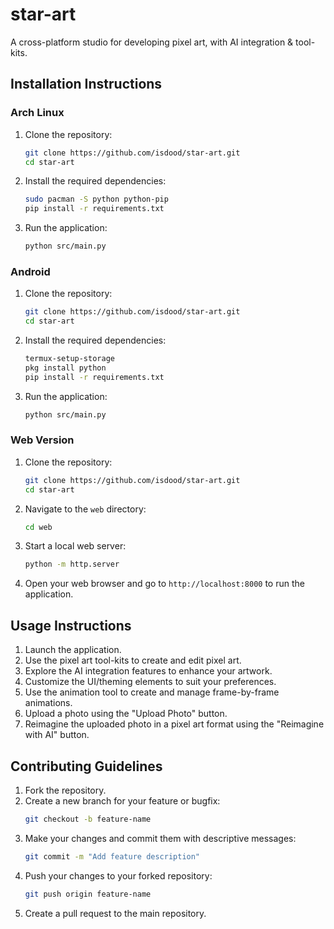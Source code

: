 # star-art
A cross-platform studio for developing pixel art, with AI integration &amp; tool-kits.

## Installation Instructions

### Arch Linux
1. Clone the repository:
   ```sh
   git clone https://github.com/isdood/star-art.git
   cd star-art
   ```
2. Install the required dependencies:
   ```sh
   sudo pacman -S python python-pip
   pip install -r requirements.txt
   ```
3. Run the application:
   ```sh
   python src/main.py
   ```

### Android
1. Clone the repository:
   ```sh
   git clone https://github.com/isdood/star-art.git
   cd star-art
   ```
2. Install the required dependencies:
   ```sh
   termux-setup-storage
   pkg install python
   pip install -r requirements.txt
   ```
3. Run the application:
   ```sh
   python src/main.py
   ```

### Web Version
1. Clone the repository:
   ```sh
   git clone https://github.com/isdood/star-art.git
   cd star-art
   ```
2. Navigate to the `web` directory:
   ```sh
   cd web
   ```
3. Start a local web server:
   ```sh
   python -m http.server
   ```
4. Open your web browser and go to `http://localhost:8000` to run the application.

## Usage Instructions
1. Launch the application.
2. Use the pixel art tool-kits to create and edit pixel art.
3. Explore the AI integration features to enhance your artwork.
4. Customize the UI/theming elements to suit your preferences.
5. Use the animation tool to create and manage frame-by-frame animations.
6. Upload a photo using the "Upload Photo" button.
7. Reimagine the uploaded photo in a pixel art format using the "Reimagine with AI" button.

## Contributing Guidelines
1. Fork the repository.
2. Create a new branch for your feature or bugfix:
   ```sh
   git checkout -b feature-name
   ```
3. Make your changes and commit them with descriptive messages:
   ```sh
   git commit -m "Add feature description"
   ```
4. Push your changes to your forked repository:
   ```sh
   git push origin feature-name
   ```
5. Create a pull request to the main repository.
